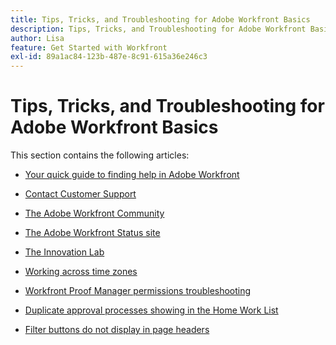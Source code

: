 ```yaml
---
title: Tips, Tricks, and Troubleshooting for Adobe Workfront Basics
description: Tips, Tricks, and Troubleshooting for Adobe Workfront Basics
author: Lisa
feature: Get Started with Workfront
exl-id: 89a1ac84-123b-487e-8c91-615a36e246c3
---
```

# Tips, Tricks, and Troubleshooting for Adobe Workfront Basics

This section contains the following articles:

* [Your quick guide to finding help in Adobe Workfront](../../workfront-basics/tips-tricks-and-troubleshooting/guide-for-help-in-workfront.md) 
* [Contact Customer Support](../../workfront-basics/tips-tricks-and-troubleshooting/contact-customer-support.md) 
* [The Adobe Workfront Community](../../workfront-basics/tips-tricks-and-troubleshooting/workfront-community.md) 
* [The Adobe Workfront Status site](../../workfront-basics/tips-tricks-and-troubleshooting/understand-the-status-site.md) 
* [The Innovation Lab](../../workfront-basics/tips-tricks-and-troubleshooting/idea-exchange.md) 
* [Working across time zones](../../workfront-basics/tips-tricks-and-troubleshooting/working-across-timezones.md) 
* [Workfront Proof Manager permissions troubleshooting](../../workfront-basics/tips-tricks-and-troubleshooting/wp-manager-permissions-troubleshooting.md) 
* [Duplicate approval processes showing in the Home Work List](../../workfront-basics/tips-tricks-and-troubleshooting/duplicate-apprval-processes-home.md) 
* [Filter buttons do not display in page headers](../../workfront-basics/tips-tricks-and-troubleshooting/filter-buttons-do-not-display-in-page-headers.md)

  <!--
  <li data-mc-conditions="QuicksilverOrClassic.Draft mode"><a href="../../workfront-basics/tips-tricks-and-troubleshooting/change-date-format-chrome.md" class="MCXref xref" xrefformat="{para}">Change the date format in Adobe Workfront when using Chrome</a> </li>
  -->
